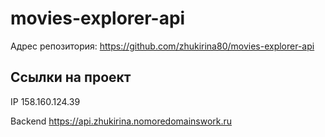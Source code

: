 # movies-explorer-api

Адрес репозитория: https://github.com/zhukirina80/movies-explorer-api

## Ссылки на проект

IP 158.160.124.39

Backend https://api.zhukirina.nomoredomainswork.ru
